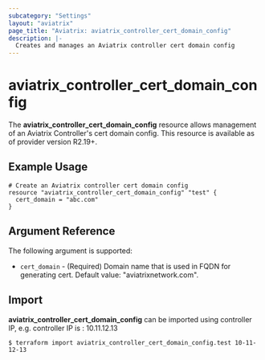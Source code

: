 ```yaml
---
subcategory: "Settings"
layout: "aviatrix"
page_title: "Aviatrix: aviatrix_controller_cert_domain_config"
description: |-
  Creates and manages an Aviatrix controller cert domain config
---
```


# aviatrix_controller_cert_domain_config

The **aviatrix_controller_cert_domain_config** resource allows management of an Aviatrix Controller's cert domain config. This resource is available as of provider version R2.19+.

## Example Usage

```hcl
# Create an Aviatrix controller cert domain config
resource "aviatrix_controller_cert_domain_config" "test" {
  cert_domain = "abc.com"
}
```


## Argument Reference

The following argument is supported:

* `cert_domain` - (Required) Domain name that is used in FQDN for generating cert. Default value: "aviatrixnetwork.com".

## Import

**aviatrix_controller_cert_domain_config** can be imported using controller IP, e.g. controller IP is : 10.11.12.13

```
$ terraform import aviatrix_controller_cert_domain_config.test 10-11-12-13
```
